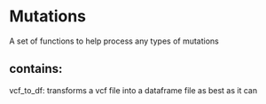 # Mutations

A set of functions to help process any types of mutations


## contains:

vcf_to_df: transforms a vcf file into a dataframe file as best as it can